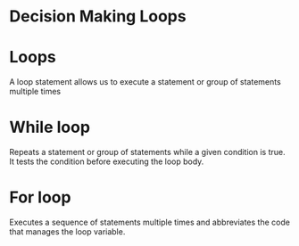 # Decision Making Loops

# Loops
A loop statement allows us to execute a statement or group of statements multiple times

# While loop
Repeats a statement or group of statements while a given condition is true. It tests the condition before executing the loop body.

# For loop
Executes a sequence of statements multiple times and abbreviates the code that manages the loop variable.
